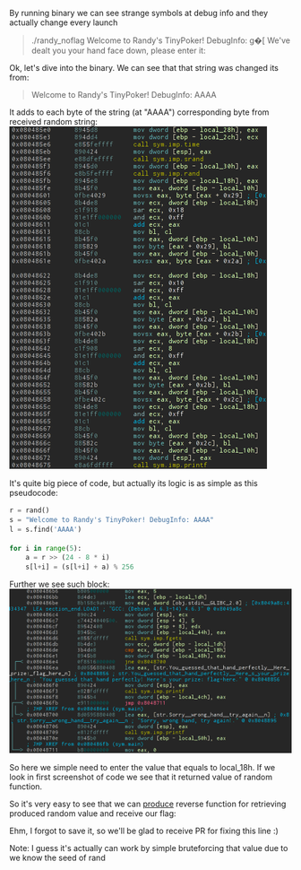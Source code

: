 By running binary we can see strange symbols at debug info and they actually change every launch
>./randy_noflag 
>Welcome to Randy's TinyPoker! DebugInfo: g�[
>We've dealt you your hand face down, please enter it:

Ok, let's dive into the binary. We can see that that string was changed its from:
>Welcome to Randy's TinyPoker! DebugInfo: AAAA

It adds to each byte of the string (at "AAAA") corresponding byte from received random string:
![Debug](./debug_fixes.png)

It's quite big piece of code, but actually its logic is as simple as this pseudocode:
```python
r = rand()
s = "Welcome to Randy's TinyPoker! DebugInfo: AAAA"
l = s.find('AAAA')

for i in range(5):
    a = r >> (24 - 8 * i)
    s[l+i] = (s[l+i] + a) % 256

```
Further we see such block:
![Branch](./branch.png)

So here we simple need to enter the value that equals to local_18h. If we look in first screenshot of code we see that it returned value of random function.

So it's very easy to see that we can [produce](./randy.py) reverse function for retrieving produced random value and receive our flag:

Ehm, I forgot to save it, so we'll be glad to receive PR for fixing this line :)

Note: I guess it's actually can work by simple bruteforcing that value due to we know the seed of rand
